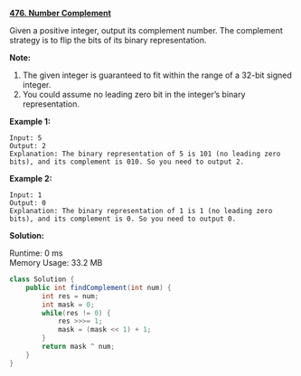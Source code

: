 **[476. Number Complement](https://leetcode.com/problems/number-complement/)**

Given a positive integer, output its complement number. The complement strategy is to flip the bits of its binary representation.

**Note:**
1. The given integer is guaranteed to fit within the range of a 32-bit signed integer.
2. You could assume no leading zero bit in the integer’s binary representation.


**Example 1:**
```
Input: 5
Output: 2
Explanation: The binary representation of 5 is 101 (no leading zero bits), and its complement is 010. So you need to output 2.
```

**Example 2:**
```
Input: 1
Output: 0
Explanation: The binary representation of 1 is 1 (no leading zero bits), and its complement is 0. So you need to output 0.
```

**Solution:**

Runtime: 0 ms<br/>
Memory Usage: 33.2 MB

```java
class Solution {
    public int findComplement(int num) {
        int res = num;
        int mask = 0;
        while(res != 0) {
            res >>>= 1;
            mask = (mask << 1) + 1;
        }
        return mask ^ num;
    }
}
```